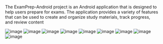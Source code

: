 The ExamPrep-Android project is an Android application that is designed 
to help users prepare for exams. The application provides a variety of 
features that can be used to create and organize study materials, track 
progress, and review content

![image](https://github.com/Apa-rna/ExamPreparationsScheduler/assets/74657132/16b86dba-ba7c-4424-b2f9-3353207aa3fc)
![image](https://github.com/Apa-rna/ExamPreparationsScheduler/assets/74657132/d7e2bdb8-5640-493f-ba1b-f96cfee76afd)
![image](https://github.com/Apa-rna/ExamPreparationsScheduler/assets/74657132/5c7fa4f3-4766-4536-9ccd-fd69c2595566)
![image](https://github.com/Apa-rna/ExamPreparationsScheduler/assets/74657132/aad869d9-6ef2-4e6e-9864-2c088de18ba6)
![image](https://github.com/Apa-rna/ExamPreparationsScheduler/assets/74657132/12cde1aa-d513-42fb-89f1-8e25d8b4330f)
![image](https://github.com/Apa-rna/ExamPreparationsScheduler/assets/74657132/d204cec2-beed-465b-b1a5-0dda317a1dc7)
![image](https://github.com/Apa-rna/ExamPreparationsScheduler/assets/74657132/e549cf52-4c34-43df-991f-b6144e90ab15)
![image](https://github.com/Apa-rna/ExamPreparationsScheduler/assets/74657132/9f9f0f36-8e80-49ae-be3d-d406f99198b2)
![image](https://github.com/Apa-rna/ExamPreparationsScheduler/assets/74657132/17df7532-1411-4d52-bf70-fb223096b2b6)







